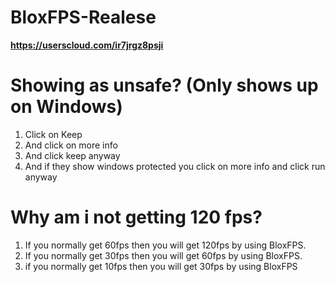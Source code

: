 # BloxFPS-Realese
**https://userscloud.com/ir7jrgz8psji**

# Showing as unsafe?  (Only shows up on Windows)
1. Click on Keep
2. And click on more info
3. And click keep anyway
4. And if they show windows protected you click on more info and click run anyway

# Why am i not getting 120 fps?
1. If you normally get 60fps then you will get 120fps by using BloxFPS.
2. If you normally get 30fps then you will get 60fps by using BloxFPS.
3. if you normally get 10fps then you will get 30fps by using BloxFPS
